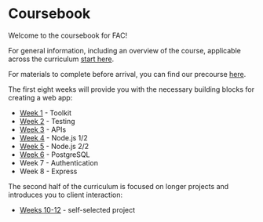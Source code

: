 # Coursebook

Welcome to the coursebook for FAC!

For general information, including an overview of the course, applicable across the curriculum [start here](general/README.md).

For materials to complete before arrival, you can find our precourse [here](precourse/README.md).

The first eight weeks will provide you with the necessary building blocks for creating a web app:
* [Week 1](week-1/README.md) - Toolkit
* [Week 2](week-2/README.md) - Testing
* [Week 3](week-3/README.md) - APIs
* [Week 4](week-4/README.md) - Node.js 1/2
* [Week 5](week-5/README.md) - Node.js 2/2
* [Week 6](week-6/README.md) - PostgreSQL
* Week 7 - Authentication
* Week 8 - Express

The second half of the curriculum is focused on longer projects and introduces you to client interaction:
+ [Weeks 10-12](./weeks-10-12) - self-selected project

